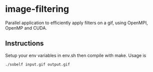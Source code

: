 # image-filtering

Parallel application to efficiently apply filters on a gif, using OpenMPI, OpenMP and CUDA.

## Instructions

Setup your env variables in env.sh then compile with make. Usage is
```
./sobelf input.gif output.gif
```